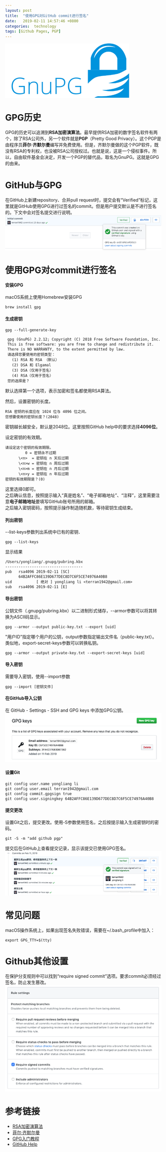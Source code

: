 ```yaml
---
layout: post
title:  "使用GPG对GitHub commit进行签名"
date:   2019-02-11 14:57:46 +0800
categories:  technology
tags: [Github Pages, PGP]
---
```


![gpg](/assets/2019-02-11/gpg.png)

# GPG历史
GPG的历史可以追溯到**RSA加密演算法**。最早提供RSA加密的数字签名软件有两个，除了RSA公司外，另一个软件就是**PGP**（Pretty Good Privacy）。这个PGP是由程序员**菲尔·齐默尔曼**编写并免费使用。但是，齐默尔曼做的这个PGP软件，既没有RSA的专利权，也没被RSA公司授权过。也就是说，这是一个侵权事件。所以，自由软件基金会决定，开发一个PGP的替代品，取名为GnuPG。这就是GPG的由来。

# GitHub与GPG
在GitHub上新建repository、合并pull request时，提交会有“Verified”标记，这里就是GitHub使用GPG进行过签名的commit。但是用户提交默认是不进行签名的。下文中会对签名提交进行说明。
![GitHub signed commit](/assets/2019-02-11/snapshot-0.png)

# 使用GPG对commit进行签名
#### 安装GPG
macOS系统上使用Homebrew安装GPG

``` shell
brew install gpg
```

#### 生成密钥

``` shell
gpg --full-generate-key
```
``` shell
 gpg (GnuPG) 2.2.12; Copyright (C) 2018 Free Software Foundation, Inc.  
 This is free software: you are free to change and redistribute it.  
 There is NO WARRANTY, to the extent permitted by law.  
 请选择您要使用的密钥类型：  
   (1) RSA 和 RSA （默认）  
   (2) DSA 和 Elgamal  
   (3) DSA（仅用于签名）  
   (4) RSA（仅用于签名）   
 您的选择是？  
```
默认选择第一个选项，表示加密和签名都使用RSA算法。

然后，设置密钥的长度。

``` shell
RSA 密钥的长度应在 1024 位与 4096 位之间。  
您想要使用的密钥长度？(2048)   
```

密钥越长越安全，默认是2048位。这里按照GitHub help中的要求选择**4096位**。

设定密钥的有效期。
``` shell
请设定这个密钥的有效期限。  
         0 = 密钥永不过期  
      \<n>  = 密钥在 n 天后过期  
      \<n>w = 密钥在 n 周后过期  
      \<n>m = 密钥在 n 月后过期  
      \<n>y = 密钥在 n 年后过期  
密钥的有效期限是？(0)   
```

这里选择0即可。  
之后确认信息，按照提示输入“真是姓名”、“电子邮箱地址”、“注释”，这里需要注意**电子邮箱地址**要填写GitHub账号所用的邮箱。  
之后输入密钥密码，按照提示操作制造随机数，等待密钥生成结束。

#### 列出密钥
--list-keys参数列出系统中已有的密钥．

``` shell
gpg --list-keys
```

显示结果

``` shell
/Users/yongliang/.gnupg/pubring.kbx
-----------------------------------
pub   rsa4096 2019-02-11 [SC]
      64B2AFFC86E139D677DEC8D7C6F5CE74976A40B8
uid           [ 绝对 ] yongliang li <terran1942@gmail.com>
sub   rsa4096 2019-02-11 [E]
```

#### 导出密钥
公钥文件（.gnupg/pubring.kbx）以二进制形式储存，--armor参数可以将其转换为ASCII码显示。

``` shell
gpg --armor --output public-key.txt --export [uid]
```

"用户ID"指定哪个用户的公钥，output参数指定输出文件名（public-key.txt）。  
类似地，export-secret-keys参数可以转换私钥。

``` shell
gpg --armor --output private-key.txt --export-secret-keys [uid]
```

#### 导入密钥
需要导入密钥，使用--import参数
``` shell
gpg --import [密钥文件]
```

#### 在GitHub导入公钥
在 GitHub - Settings - SSH and GPG keys 中添加GPG公钥。
![new gpg key](/assets/2019-02-11/snapshot-2.png)

#### 设置Git
``` shell
git config user.name yongliang li
git config user.email terran1942@gmail.com
git config commit.gpgsign true
git config user.signingkey 64B2AFFC86E139D677DEC8D7C6F5CE74976A40B8
```

#### 提交更改
设置Git之后，提交更改。使用-S参数使用签名，之后按提示输入生成密钥时的密码。
``` shell
git -S -m "add github pgp"
```

提交后在GitHub上查看提交记录，显示该提交已使用GPG签名。
![commit history](/assets/2019-02-11/snapshot-3.png)

# 常见问题
macOS操作系统上，如果出现签名失败错误，需要在~/.bash_profile中加入：
``` shell
export GPG_TTY=$(tty)
```

# Github其他设置
在保护分支规则中可以找到“require signed commit”选项。要求commit必须经过签名，防止发生篡改。
![GitHub signed commit](/assets/2019-02-11/snapshot-1.png)

# 参考链接
+ [RSA加密演算法](https://zh.wikipedia.org/wiki/RSA%E5%8A%A0%E5%AF%86%E6%BC%94%E7%AE%97%E6%B3%95)
+ [菲尔·齐默尔曼](https://zh.wikipedia.org/wiki/%E8%8F%B2%E7%88%BE%C2%B7%E9%BD%8A%E9%BB%98%E7%88%BE%E6%9B%BC)
+ [GPG入门教程](http://www.ruanyifeng.com/blog/2013/07/gpg.html)
+ [GitHub Help](https://help.github.com/articles/managing-commit-signature-verification/)